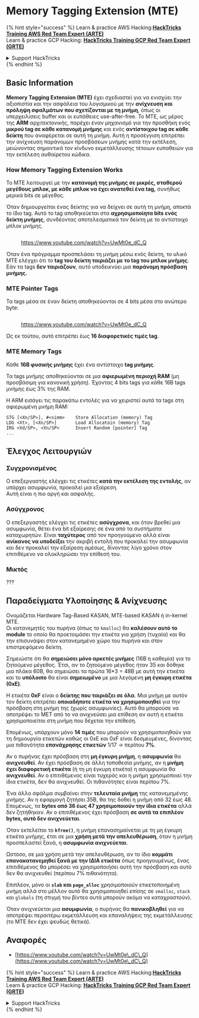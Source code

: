 # Memory Tagging Extension (MTE)

{% hint style="success" %}
Learn & practice AWS Hacking:<img src="/.gitbook/assets/arte.png" alt="" data-size="line">[**HackTricks Training AWS Red Team Expert (ARTE)**](https://training.hacktricks.xyz/courses/arte)<img src="/.gitbook/assets/arte.png" alt="" data-size="line">\
Learn & practice GCP Hacking: <img src="/.gitbook/assets/grte.png" alt="" data-size="line">[**HackTricks Training GCP Red Team Expert (GRTE)**<img src="/.gitbook/assets/grte.png" alt="" data-size="line">](https://training.hacktricks.xyz/courses/grte)

<details>

<summary>Support HackTricks</summary>

* Check the [**subscription plans**](https://github.com/sponsors/carlospolop)!
* **Join the** 💬 [**Discord group**](https://discord.gg/hRep4RUj7f) or the [**telegram group**](https://t.me/peass) or **follow** us on **Twitter** 🐦 [**@hacktricks\_live**](https://twitter.com/hacktricks\_live)**.**
* **Share hacking tricks by submitting PRs to the** [**HackTricks**](https://github.com/carlospolop/hacktricks) and [**HackTricks Cloud**](https://github.com/carlospolop/hacktricks-cloud) github repos.

</details>
{% endhint %}

## Basic Information

**Memory Tagging Extension (MTE)** έχει σχεδιαστεί για να ενισχύει την αξιοπιστία και την ασφάλεια του λογισμικού με την **ανίχνευση και πρόληψη σφαλμάτων που σχετίζονται με τη μνήμη**, όπως οι υπερχειλίσεις buffer και οι ευπάθειες use-after-free. Το MTE, ως μέρος της **ARM** αρχιτεκτονικής, παρέχει έναν μηχανισμό για την προσθήκη ενός **μικρού tag σε κάθε κατανομή μνήμης** και ενός **αντίστοιχου tag σε κάθε δείκτη** που αναφέρεται σε αυτή τη μνήμη. Αυτή η προσέγγιση επιτρέπει την ανίχνευση παράνομων προσβάσεων μνήμης κατά την εκτέλεση, μειώνοντας σημαντικά τον κίνδυνο εκμετάλλευσης τέτοιων ευπαθειών για την εκτέλεση αυθαίρετου κώδικα.

### **How Memory Tagging Extension Works**

Το MTE λειτουργεί με την **κατανομή της μνήμης σε μικρές, σταθερού μεγέθους μπλοκ, με κάθε μπλοκ να έχει ανατεθεί ένα tag,** συνήθως μερικά bits σε μέγεθος.&#x20;

Όταν δημιουργείται ένας δείκτης για να δείχνει σε αυτή τη μνήμη, αποκτά το ίδιο tag. Αυτό το tag αποθηκεύεται στα **αχρησιμοποίητα bits ενός δείκτη μνήμης**, συνδέοντας αποτελεσματικά τον δείκτη με το αντίστοιχο μπλοκ μνήμης.

<figure><img src="../../.gitbook/assets/image (1202).png" alt=""><figcaption><p><a href="https://www.youtube.com/watch?v=UwMt0e_dC_Q">https://www.youtube.com/watch?v=UwMt0e_dC_Q</a></p></figcaption></figure>

Όταν ένα πρόγραμμα προσπελάσει τη μνήμη μέσω ενός δείκτη, το υλικό MTE ελέγχει ότι το **tag του δείκτη ταιριάζει με το tag του μπλοκ μνήμης**. Εάν τα tags **δεν ταιριάζουν**, αυτό υποδεικνύει μια **παράνομη πρόσβαση μνήμης.**

### MTE Pointer Tags

Τα tags μέσα σε έναν δείκτη αποθηκεύονται σε 4 bits μέσα στο ανώτερο byte:

<figure><img src="../../.gitbook/assets/image (1203).png" alt=""><figcaption><p><a href="https://www.youtube.com/watch?v=UwMt0e_dC_Q">https://www.youtube.com/watch?v=UwMt0e_dC_Q</a></p></figcaption></figure>

Ως εκ τούτου, αυτό επιτρέπει έως **16 διαφορετικές τιμές tag**.

### MTE Memory Tags

Κάθε **16B φυσικής μνήμης** έχει ένα αντίστοιχο **tag μνήμης**.

Τα tags μνήμης αποθηκεύονται σε μια **αφιερωμένη περιοχή RAM** (μη προσβάσιμη για κανονική χρήση). Έχοντας 4 bits tags για κάθε 16B tags μνήμης έως 3% της RAM.

Η ARM εισάγει τις παρακάτω εντολές για να χειριστεί αυτά τα tags στη αφιερωμένη μνήμη RAM:
```
STG [<Xn/SP>], #<simm>    Store Allocation (memory) Tag
LDG <Xt>, [<Xn/SP>]       Load Allocatoin (memory) Tag
IRG <Xd/SP>, <Xn/SP>      Insert Random [pointer] Tag
...
```
## Έλεγχος Λειτουργιών

### Συγχρονισμένος

Ο επεξεργαστής ελέγχει τις ετικέτες **κατά την εκτέλεση της εντολής**, αν υπάρχει ασυμφωνία, προκαλεί μια εξαίρεση.\
Αυτή είναι η πιο αργή και ασφαλής.

### Ασύγχρονος

Ο επεξεργαστής ελέγχει τις ετικέτες **ασύγχρονα**, και όταν βρεθεί μια ασυμφωνία, θέτει ένα bit εξαίρεσης σε ένα από τα συστήματα καταχωρητών. Είναι **ταχύτερος** από τον προηγούμενο αλλά είναι **ανίκανος να υποδείξει** την ακριβή εντολή που προκαλεί την ασυμφωνία και δεν προκαλεί την εξαίρεση αμέσως, δίνοντας λίγο χρόνο στον επιτιθέμενο να ολοκληρώσει την επίθεσή του.

### Μικτός

???

## Παραδείγματα Υλοποίησης & Ανίχνευσης

Ονομάζεται Hardware Tag-Based KASAN, MTE-based KASAN ή in-kernel MTE.\
Οι κατανεμητές του πυρήνα (όπως το `kmalloc`) θα **καλέσουν αυτό το module** το οποίο θα προετοιμάσει την ετικέτα για χρήση (τυχαία) και θα την επισυνάψει στον κατανεμημένο χώρο του πυρήνα και στον επιστρεφόμενο δείκτη.

Σημειώστε ότι θα **σημειώσει μόνο αρκετές μνήμες** (16B η καθεμία) για το ζητούμενο μέγεθος. Έτσι, αν το ζητούμενο μέγεθος ήταν 35 και δόθηκε μια πλάκα 60B, θα σημειώσει τα πρώτα 16\*3 = 48B με αυτή την ετικέτα και το **υπόλοιπο** θα είναι **σημειωμένο** με μια λεγόμενη **μη έγκυρη ετικέτα (0xE)**.

Η ετικέτα **0xF** είναι ο **δείκτης που ταιριάζει σε όλα**. Μια μνήμη με αυτόν τον δείκτη επιτρέπει **οποιαδήποτε ετικέτα να χρησιμοποιηθεί** για την πρόσβαση στη μνήμη της (χωρίς ασυμφωνίες). Αυτό θα μπορούσε να αποτρέψει το MET από το να ανιχνεύσει μια επίθεση αν αυτή η ετικέτα χρησιμοποιείται στη μνήμη που δέχεται την επίθεση.

Επομένως, υπάρχουν μόνο **14 τιμές** που μπορούν να χρησιμοποιηθούν για τη δημιουργία ετικετών καθώς οι 0xE και 0xF είναι δεσμευμένες, δίνοντας μια πιθανότητα **επανάχρησης ετικετών** 1/17 -> περίπου **7%**.

Αν ο πυρήνας έχει πρόσβαση στη **μη έγκυρη μνήμη**, η **ασυμφωνία** θα **ανιχνευθεί**. Αν έχει πρόσβαση σε άλλη τοποθεσία μνήμης, αν η **μνήμη έχει διαφορετική ετικέτα** (ή τη μη έγκυρη ετικέτα) η ασυμφωνία θα **ανιχνευθεί**. Αν ο επιτιθέμενος είναι τυχερός και η μνήμη χρησιμοποιεί την ίδια ετικέτα, δεν θα ανιχνευθεί. Οι πιθανότητες είναι περίπου 7%.

Ένα άλλο σφάλμα συμβαίνει στην **τελευταία μνήμη** της κατανεμημένης μνήμης. Αν η εφαρμογή ζητήσει 35B, θα της δοθεί η μνήμη από 32 έως 48. Επομένως, τα **bytes από 36 έως 47 χρησιμοποιούν την ίδια ετικέτα** αλλά δεν ζητήθηκαν. Αν ο επιτιθέμενος έχει πρόσβαση **σε αυτά τα επιπλέον bytes, αυτό δεν ανιχνεύεται**.

Όταν εκτελείται το **`kfree()`**, η μνήμη επανασημαίνεται με τη μη έγκυρη ετικέτα μνήμης, έτσι σε μια **χρήση μετά την απελευθέρωση**, όταν η μνήμη προσπελαστεί ξανά, η **ασυμφωνία ανιχνεύεται**.

Ωστόσο, σε μια χρήση μετά την απελευθέρωση, αν το ίδιο **κομμάτι επανακατανεμηθεί ξανά με την ΙΔΙΑ ετικέτα** όπως προηγουμένως, ένας επιτιθέμενος θα μπορέσει να χρησιμοποιήσει αυτή την πρόσβαση και αυτό δεν θα ανιχνευθεί (περίπου 7% πιθανότητα).

Επιπλέον, μόνο οι **`slab` και `page_alloc`** χρησιμοποιούν ετικετοποιημένη μνήμη αλλά στο μέλλον αυτό θα χρησιμοποιηθεί επίσης σε `vmalloc`, `stack` και `globals` (τη στιγμή του βίντεο αυτά μπορούν ακόμα να καταχραστούν).

Όταν ανιχνεύεται μια **ασυμφωνία**, ο πυρήνας θα **πανικοβληθεί** για να αποτρέψει περαιτέρω εκμετάλλευση και επαναλήψεις της εκμετάλλευσης (το MTE δεν έχει ψευδώς θετικά).

## Αναφορές

* [https://www.youtube.com/watch?v=UwMt0e\_dC\_Q](https://www.youtube.com/watch?v=UwMt0e\_dC\_Q)

{% hint style="success" %}
Learn & practice AWS Hacking:<img src="/.gitbook/assets/arte.png" alt="" data-size="line">[**HackTricks Training AWS Red Team Expert (ARTE)**](https://training.hacktricks.xyz/courses/arte)<img src="/.gitbook/assets/arte.png" alt="" data-size="line">\
Learn & practice GCP Hacking: <img src="/.gitbook/assets/grte.png" alt="" data-size="line">[**HackTricks Training GCP Red Team Expert (GRTE)**<img src="/.gitbook/assets/grte.png" alt="" data-size="line">](https://training.hacktricks.xyz/courses/grte)

<details>

<summary>Support HackTricks</summary>

* Check the [**subscription plans**](https://github.com/sponsors/carlospolop)!
* **Join the** 💬 [**Discord group**](https://discord.gg/hRep4RUj7f) or the [**telegram group**](https://t.me/peass) or **follow** us on **Twitter** 🐦 [**@hacktricks\_live**](https://twitter.com/hacktricks\_live)**.**
* **Share hacking tricks by submitting PRs to the** [**HackTricks**](https://github.com/carlospolop/hacktricks) and [**HackTricks Cloud**](https://github.com/carlospolop/hacktricks-cloud) github repos.

</details>
{% endhint %}
